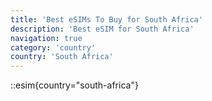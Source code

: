 ```yaml
---
title: 'Best eSIMs To Buy for South Africa'
description: 'Best eSIM for South Africa'
navigation: true
category: 'country'
country: 'South Africa'
---
```


::esim{country="south-africa"}
